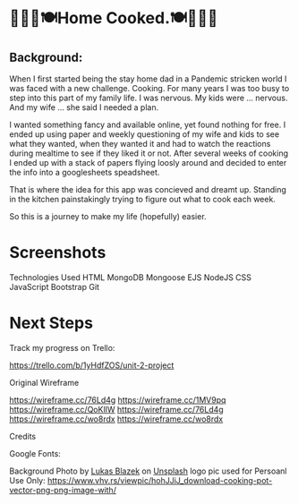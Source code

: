 👩🏼‍🍳🍽Home Cooked.🍽👩🏼‍🍳
============
Background:
-----------
When I first started being the stay home dad in a Pandemic stricken world I was faced with a new challenge. Cooking. For many years I was too busy to step into this part of my family life. I was nervous. My kids were ... nervous.  And my wife ... she said I needed a plan.

I wanted something fancy and available online, yet found nothing for free. I ended up using paper and weekly questioning of my wife and kids to see what they wanted, when they wanted it and had to watch the reactions during mealtime to see if they liked it or not. After several weeks of cooking I ended up with a stack of papers flying loosly around and decided to enter the info into a googlesheets speadsheet. 

That is where the idea for this app was concieved and dreamt up. Standing in the kitchen painstakingly trying to figure out what to cook each week.

So this is a journey to make my life (hopefully) easier.





Screenshots
===========

Technologies Used
HTML
MongoDB
Mongoose
EJS
NodeJS
CSS
JavaScript
Bootstrap
Git

Next Steps
==========
Track my progress on Trello: 

https://trello.com/b/1yHdfZOS/unit-2-project

Original Wireframe

https://wireframe.cc/76Ld4g
https://wireframe.cc/1MV9pq
https://wireframe.cc/QoKlIW
https://wireframe.cc/76Ld4g
https://wireframe.cc/wo8rdx
https://wireframe.cc/wo8rdx

Credits

Google Fonts: 

Background Photo by <a href="https://unsplash.com/@goumbik?utm_source=unsplash&utm_medium=referral&utm_content=creditCopyText">Lukas Blazek</a> on <a href="https://unsplash.com/s/photos/kitchen-background?utm_source=unsplash&utm_medium=referral&utm_content=creditCopyText">Unsplash</a>
logo pic used for Persoanl Use Only: https://www.vhv.rs/viewpic/hohJJiJ_download-cooking-pot-vector-png-png-image-with/ 
  